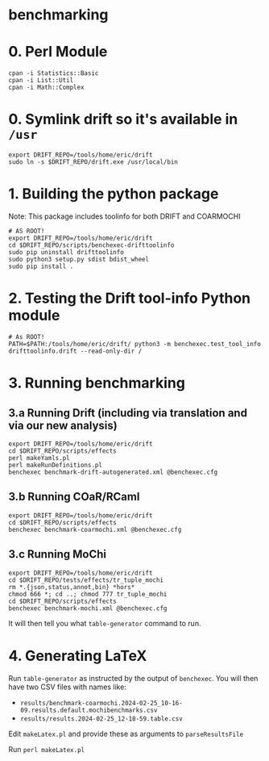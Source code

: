 # benchmarking

# 0. Perl Module

```
cpan -i Statistics::Basic
cpan -i List::Util
cpan -i Math::Complex
```

# 0. Symlink drift so it's available in `/usr`
```
export DRIFT_REPO=/tools/home/eric/drift
sudo ln -s $DRIFT_REPO/drift.exe /usr/local/bin
```
# 1. Building the python package

Note: This package includes toolinfo for both DRIFT and COARMOCHI

```
# AS ROOT!
export DRIFT_REPO=/tools/home/eric/drift
cd $DRIFT_REPO/scripts/benchexec-drifttoolinfo
sudo pip uninstall drifttoolinfo
sudo python3 setup.py sdist bdist_wheel
sudo pip install .
```

# 2. Testing the Drift tool-info Python module 

```
# As ROOT!
PATH=$PATH:/tools/home/eric/drift/ python3 -m benchexec.test_tool_info drifttoolinfo.drift --read-only-dir /
```

# 3. Running benchmarking

## 3.a Running Drift (including via translation and via our new analysis)
```
export DRIFT_REPO=/tools/home/eric/drift
cd $DRIFT_REPO/scripts/effects
perl makeYamls.pl
perl makeRunDefinitions.pl
benchexec benchmark-drift-autogenerated.xml @benchexec.cfg
```

## 3.b Running COaR/RCaml

```
export DRIFT_REPO=/tools/home/eric/drift
cd $DRIFT_REPO/scripts/effects
benchexec benchmark-coarmochi.xml @benchexec.cfg
```

## 3.c Running MoChi

```
export DRIFT_REPO=/tools/home/eric/drift
cd $DRIFT_REPO/tests/effects/tr_tuple_mochi
rm *.{json,status,annot,bin} *hors*
chmod 666 *; cd ..; chmod 777 tr_tuple_mochi
cd $DRIFT_REPO/scripts/effects
benchexec benchmark-mochi.xml @benchexec.cfg
```

It will then tell you what `table-generator` command to run.

# 4. Generating LaTeX

Run `table-generator` as instructed by the output of `benchexec`. You will then have two CSV files with names like:

 * `results/benchmark-coarmochi.2024-02-25_10-16-09.results.default.mochibenchmarks.csv`
 * `results/results.2024-02-25_12-18-59.table.csv`

Edit `makeLatex.pl` and provide these as arguments to `parseResultsFile`

Run `perl makeLatex.pl`